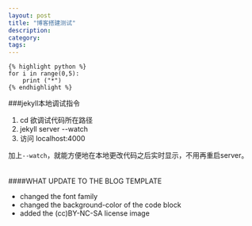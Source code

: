 ```yaml
---
layout: post
title: "博客搭建测试"
description:
category: 
tags: 
---
```


	{% highlight python %}
	for i in range(0,5):
		print ("*")
	{% endhighlight %}


###jekyll本地调试指令  
1. cd 欲调试代码所在路径
2. jekyll server --watch
3. 访问 localhost:4000  

加上`--watch`，就能方便地在本地更改代码之后实时显示，不用再重启server。
<br/>
<br/>
<br/>
####WHAT UPDATE TO THE BLOG TEMPLATE  
- changed the font family
- changed the background-color of the code block
- added the (cc)BY-NC-SA license image
